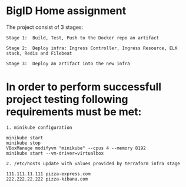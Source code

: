 # BigID Home assignment
The project consist of 3 stages:

`Stage 1:  Build, Test, Push to the Docker repo an artifact`

`Stage 2:  Deploy infra: Ingress Controller, Ingress Resource, ELK stack, Redis and Filebeat`

`Stage 3:  Deploy an artifact into the new infra`

# In order to perform successfull project testing following requirements must be met:
`1. minikube configuration`
```shell
minikube start
minikube stop
VBoxManage modifyvm "minikube" --cpus 4 --memory 8192
minikube start --vm-driver=virtualbox
```
`2. /etc/hosts update with values provided by terraform infra stage`
```shell
111.111.11.111 pizza-express.com
222.222.22.222 pizza-kibana.com
```
